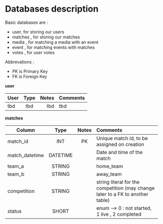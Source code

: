 # Databases description

Basic databases are :
+ user, for storing our users
+ matches , for storing our matches
+ media , for matching a media with an event
+ event , for matching events with matches
+ votes , for user votes

Abbrevations :
+ PK is Primary Key
+ FK is Foreign Key

**user**

| User          | Type          | Notes | Comments |
| ------------- |:-------------:| -----:| :------- |
| tbd           | tbd           | tbd   | tbd      | 

**matches**

| Column        | Type          | Notes | Comments |
| ------------- |:-------------:| :-----:| :------- |
| match_id      | INT           | PK    | Unique match id, to be assigned on creation      | 
| match_datetime| DATETIME      |  | Date and time of the match |
| team_a        | STRING |  | home_team |
| team_b        | STRING |  | away_team |
| competition   | STRING |  | string literal for the competition (may change later to a FK to another table)|
| status        | SHORT |  | enum --> 0 : not started, 1 live , 2 completed |



